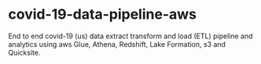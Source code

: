 # covid-19-data-pipeline-aws
End to end covid-19 (us) data extract transform and load (ETL) pipeline and analytics using aws Glue, Athena, Redshift, Lake Formation,  s3 and Quicksite. 
